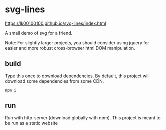 # svg-lines

https://lk00100100.github.io/svg-lines/index.html

A small demo of svg for a friend.

Note: For slightly larger projects, you should consider using jquery for easier and more robust cross-browser html DOM manipulation.

## build

Type this once to download dependencies.
By default, this project will download some dependencies from some CDN.

```
npm i
```

## run

Run with http-server (download globally with npm).
This project is meant to be run as a static website
